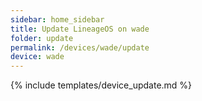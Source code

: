 ```yaml
---
sidebar: home_sidebar
title: Update LineageOS on wade
folder: update
permalink: /devices/wade/update
device: wade
---
```

{% include templates/device_update.md %}
